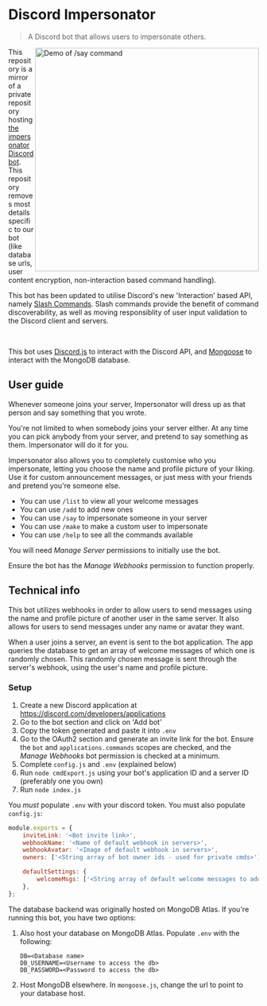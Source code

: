 # Discord Impersonator
> A Discord bot that allows users to impersonate others.

<img src="https://user-images.githubusercontent.com/30045102/132047312-ce7c9ea4-d8e4-4c32-85c4-62dd2bd1624e.gif" alt="Demo of /say command" title="Demo of /say command" width="450px" align="right">

This repository is a mirror of a private repository hosting [the impersonator Discord bot](https://discord.com/oauth2/authorize?client_id=749282568733458545&scope=bot&permissions=537160768). This repository removes most details specific to our bot (like database urls, user content encryption, non-interaction based command handling).

This bot has been updated to utilise Discord's new 'Interaction' based API, namely [Slash Commands](https://discord.com/developers/docs/interactions/application-commands#slash-commands). Slash commands provide the benefit of command discoverability, as well as moving responsiblity of user input validation to the Discord client and servers.

<br clear="right">

This bot uses [Discord.js](https://discord.js.org/#/) to interact with the Discord API, and [Mongoose](https://mongoosejs.com/) to interact with the MongoDB database.

## User guide

Whenever someone joins your server, Impersonator will dress up as that person and say something that you wrote.

You're not limited to when somebody joins your server either. At any time you can pick anybody from your server, and pretend to say something as them. Impersonator will do it for you.

Impersonator also allows you to completely customise who you impersonate, letting you choose the name and profile picture of your liking. Use it for custom announcement messages, or just mess with your friends and pretend you're someone else.

* You can use `/list` to view all your welcome messages
* You can use `/add` to add new ones
* You can use `/say` to impersonate someone in your server
* You can use `/make` to make a custom user to impersonate
* You can use `/help` to see all the commands available

You will need *Manage Server* permissions to initially use the bot.

Ensure the bot has the *Manage Webhooks* permission to function properly.

## Technical info

This bot utilizes webhooks in order to allow users to send messages using the name and profile picture of another user in the same server.
It also allows for users to send messages under any name or avatar they want.

When a user joins a server, an event is sent to the bot application. The app queries the database to get an array of welcome messages of which one is randomly chosen. This randomly chosen message is sent through the server's webhook, using the user's name and profile picture.

### Setup

1. Create a new Discord application at https://discord.com/developers/applications
2. Go to the bot section and click on 'Add bot'
3. Copy the token generated and paste it into `.env`
4. Go to the OAuth2 section and generate an invite link for the bot. Ensure the `bot` and `applications.commands` scopes are checked, and the *Manage Webhooks* bot permission is checked at a minimum.
4. Complete `config.js` and `.env` (explained below)
5. Run `node cmdExport.js` using your bot's application ID and a server ID (preferably one you own)
6. Run `node index.js`

You *must* populate `.env` with your discord token. You must also populate `config.js`:
```js
module.exports = {
    inviteLink: '<Bot invite link>',
    webhookName: '<Name of default webhook in servers>',
    webhookAvatar: '<Image of default webhook in servers>',
    owners: ['<String array of bot owner ids - used for private cmds>'],

    defaultSettings: {
        welcomeMsgs: ['<String array of default welcome messages to add>'],
    },
};
```

The database backend was originally hosted on MongoDB Atlas. If you're running this bot, you have two options:
1. Also host your database on MongoDB Atlas. Populate `.env` with the following:
    ```
    DB=<Database name>
    DB_USERNAME=<Username to access the db>
    DB_PASSWORD=<Password to access the db>
    ```

2. Host MongoDB elsewhere. In `mongoose.js`, change the url to point to your database host.
